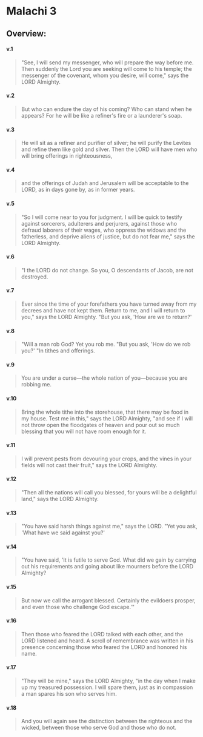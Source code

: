 # Malachi 3

## Overview:


#### v.1
>"See, I will send my messenger, who will prepare the way before me. Then suddenly the Lord you are seeking will come to his temple; the messenger of the covenant, whom you desire, will come," says the LORD Almighty.

#### v.2
>But who can endure the day of his coming? Who can stand when he appears? For he will be like a refiner's fire or a launderer's soap.

#### v.3
>He will sit as a refiner and purifier of silver; he will purify the Levites and refine them like gold and silver. Then the LORD will have men who will bring offerings in righteousness,

#### v.4
>and the offerings of Judah and Jerusalem will be acceptable to the LORD, as in days gone by, as in former years.

#### v.5
>"So I will come near to you for judgment. I will be quick to testify against sorcerers, adulterers and perjurers, against those who defraud laborers of their wages, who oppress the widows and the fatherless, and deprive aliens of justice, but do not fear me," says the LORD Almighty.

#### v.6
>"I the LORD do not change. So you, O descendants of Jacob, are not destroyed.

#### v.7
>Ever since the time of your forefathers you have turned away from my decrees and have not kept them. Return to me, and I will return to you," says the LORD Almighty. "But you ask, 'How are we to return?'

#### v.8
>"Will a man rob God? Yet you rob me. "But you ask, 'How do we rob you?' "In tithes and offerings.

#### v.9
>You are under a curse—the whole nation of you—because you are robbing me.

#### v.10
>Bring the whole tithe into the storehouse, that there may be food in my house. Test me in this," says the LORD Almighty, "and see if I will not throw open the floodgates of heaven and pour out so much blessing that you will not have room enough for it.

#### v.11
>I will prevent pests from devouring your crops, and the vines in your fields will not cast their fruit," says the LORD Almighty.

#### v.12
>"Then all the nations will call you blessed, for yours will be a delightful land," says the LORD Almighty.

#### v.13
>"You have said harsh things against me," says the LORD. "Yet you ask, 'What have we said against you?'

#### v.14
>"You have said, 'It is futile to serve God. What did we gain by carrying out his requirements and going about like mourners before the LORD Almighty?

#### v.15
>But now we call the arrogant blessed. Certainly the evildoers prosper, and even those who challenge God escape.'"

#### v.16
>Then those who feared the LORD talked with each other, and the LORD listened and heard. A scroll of remembrance was written in his presence concerning those who feared the LORD and honored his name.

#### v.17
>"They will be mine," says the LORD Almighty, "in the day when I make up my treasured possession. I will spare them, just as in compassion a man spares his son who serves him.

#### v.18
>And you will again see the distinction between the righteous and the wicked, between those who serve God and those who do not.




